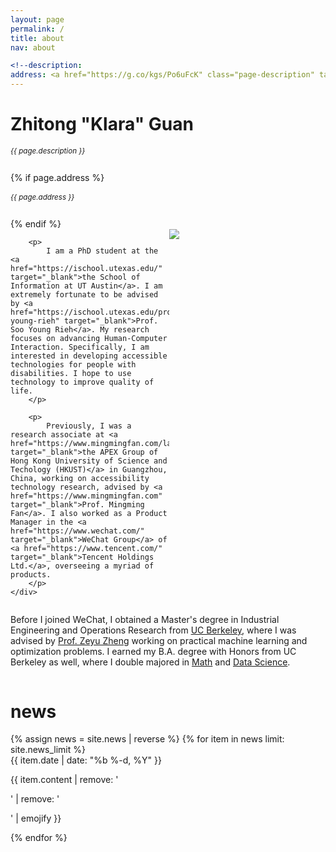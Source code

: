 ```yaml
---
layout: page
permalink: /
title: about
nav: about

<!--description:
address: <a href="https://g.co/kgs/Po6uFcK" class="page-description" target="_blank">1616 Guadalupe St., Shool of Information, UT Austin. Austin, TX 78701  </a>
---
```


<div class="col p-0 pt-4 pb-4">
  <h1 class="pb-3 title text-left font-weight-bold">Zhitong "Klara" Guan</h1>
  <h6 class="m-0 mb-2" style="font-size: 0.83em;">{{ page.description }}</h6>
  {% if page.address %}
      <h6 class="m-0 mb-2" style="font-size: 0.83em;">{{ page.address }}</h6>
  {% endif %}
</div>

<!-- Introduction -->

<div style="display: flex; flex-wrap: wrap;">
    <div class="text-justify p-0">
        <div class="col-xs-12 col-sm-6 p-0 pt-2 pb-sm-2 pb-4 pl-sm-4 text-center" style="width:250px; float: right;">
          <img class="profile-img img-responsive" src="{{ 'me.png' | prepend: '/assets/img/' | prepend: site.baseurl | prepend: site.url }}">
        </div>

        <p>
            I am a PhD student at the <a href="https://ischool.utexas.edu/" target="_blank">the School of Information at UT Austin</a>. I am extremely fortunate to be advised by <a href="https://ischool.utexas.edu/profiles/soo-young-rieh" target="_blank">Prof. Soo Young Rieh</a>. My research focuses on advancing Human-Computer Interaction. Specifically, I am interested in developing accessible technologies for people with disabilities. I hope to use technology to improve quality of life.
        </p>

        <p>
            Previously, I was a research associate at <a href="https://www.mingmingfan.com/lab/" target="_blank">the APEX Group of Hong Kong University of Science and Techology (HKUST)</a> in Guangzhou, China, working on accessibility technology research, advised by <a href="https://www.mingmingfan.com" target="_blank">Prof. Mingming Fan</a>. I also worked as a Product Manager in the <a href="https://www.wechat.com/" target="_blank">WeChat Group</a> of <a href="https://www.tencent.com/" target="_blank">Tencent Holdings Ltd.</a>, overseeing a myriad of products.
        </p>
    </div>

</div>

<div class="col text-justify p-0">
    <p>
        Before I joined WeChat, I obtained a Master's degree in Industrial Engineering and Operations Research
        from <a href="https://ieor.berkeley.edu/" target="_blank">UC Berkeley</a>, where I was advised by <a href="https://zheng.ieor.berkeley.edu/" target="_blank">Prof. Zeyu Zheng</a> working on practical machine learning and optimization problems. I earned my B.A. degree with Honors from UC Berkeley as well, where I double majored in <a href="https://math.berkeley.edu/" target="_blank">Math</a> and <a href="https://data.berkeley.edu/" target="_blank">Data Science</a>.
    </p>
</div>

<!-- News -->
<div class="news mt-3 p-0">
  <h1 class="title mb-4 p-0">news</h1>
  {% assign news = site.news | reverse %}
  {% for item in news limit: site.news_limit %}
    <div class="row p-0">
      <div class="col-sm-2 p-0">
        <span class="badge light-green darken-1 font-weight-bold text-uppercase align-middle date ml-3">
          {{ item.date | date: "%b %-d, %Y" }}
        </span>
      </div>
      <div class="col-sm-10 mt-2 mt-sm-0 ml-3 ml-md-0 p-0 font-weight-light text">
        <p>{{ item.content | remove: '<p>' | remove: '</p>' | emojify }}</p>
      </div>
    </div>
  {% endfor %}
</div>
